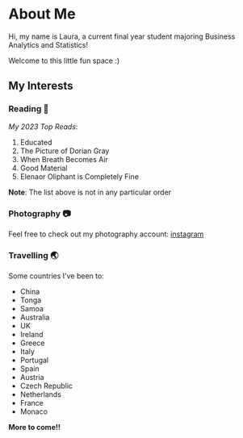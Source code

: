 # About Me 
Hi, my name is Laura, a current final year student majoring Business Analytics and Statistics!

Welcome to this little fun space :)

## My Interests 
### Reading 📖 

*My 2023 Top Reads*:

1. Educated
2. The Picture of Dorian Gray
3. When Breath Becomes Air
4. Good Material
5. Elenaor Oliphant is Completely Fine

**Note**: The list above is not in any particular order 

### Photography 📷
  
Feel free to check out my photography account: [instagram](https://www.instagram.com/guo.21m3?igsh=bWZxYTUzb3V0cW10)

### Travelling 🌏
  
Some countries I've been to: 
* China
* Tonga
* Samoa
* Australia
* UK
* Ireland
* Greece
* Italy
* Portugal
* Spain
* Austria
* Czech Republic
* Netherlands
* France
* Monaco 

**More to come!!**


